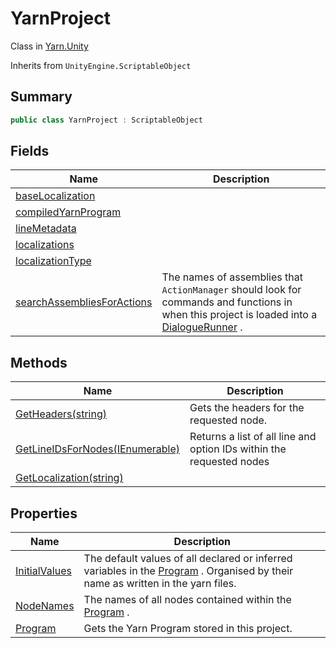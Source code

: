 # YarnProject

Class in [Yarn.Unity](../)

Inherits from `UnityEngine.ScriptableObject`

## Summary

```csharp
public class YarnProject : ScriptableObject
```

## Fields

| Name                                                                               | Description                                                                                                                                                                 |
| ---------------------------------------------------------------------------------- | --------------------------------------------------------------------------------------------------------------------------------------------------------------------------- |
| [baseLocalization](yarn.unity.yarnproject.baselocalization.md)                     |                                                                                                                                                                             |
| [compiledYarnProgram](yarn.unity.yarnproject.compiledyarnprogram.md)               |                                                                                                                                                                             |
| [lineMetadata](yarn.unity.yarnproject.linemetadata.md)                             |                                                                                                                                                                             |
| [localizations](yarn.unity.yarnproject.localizations.md)                           |                                                                                                                                                                             |
| [localizationType](yarn.unity.yarnproject.localizationtype.md)                     |                                                                                                                                                                             |
| [searchAssembliesForActions](yarn.unity.yarnproject.searchassembliesforactions.md) | The names of assemblies that `ActionManager` should look for commands and functions in when this project is loaded into a [DialogueRunner](../yarn.unity.dialoguerunner/) . |

## Methods

| Name                                                                            | Description                                                          |
| ------------------------------------------------------------------------------- | -------------------------------------------------------------------- |
| [GetHeaders(string)](yarn.unity.yarnproject.getheaders.md)                      | Gets the headers for the requested node.                             |
| [GetLineIDsForNodes(IEnumerable)](yarn.unity.yarnproject.getlineidsfornodes.md) | Returns a list of all line and option IDs within the requested nodes |
| [GetLocalization(string)](yarn.unity.yarnproject.getlocalization.md)            |                                                                      |

## Properties

| Name                                                     | Description                                                                                                                                                          |
| -------------------------------------------------------- | -------------------------------------------------------------------------------------------------------------------------------------------------------------------- |
| [InitialValues](yarn.unity.yarnproject.initialvalues.md) | The default values of all declared or inferred variables in the [Program](yarn.unity.yarnproject.program.md) . Organised by their name as written in the yarn files. |
| [NodeNames](yarn.unity.yarnproject.nodenames.md)         | The names of all nodes contained within the [Program](yarn.unity.yarnproject.program.md) .                                                                           |
| [Program](yarn.unity.yarnproject.program.md)             | Gets the Yarn Program stored in this project.                                                                                                                        |
